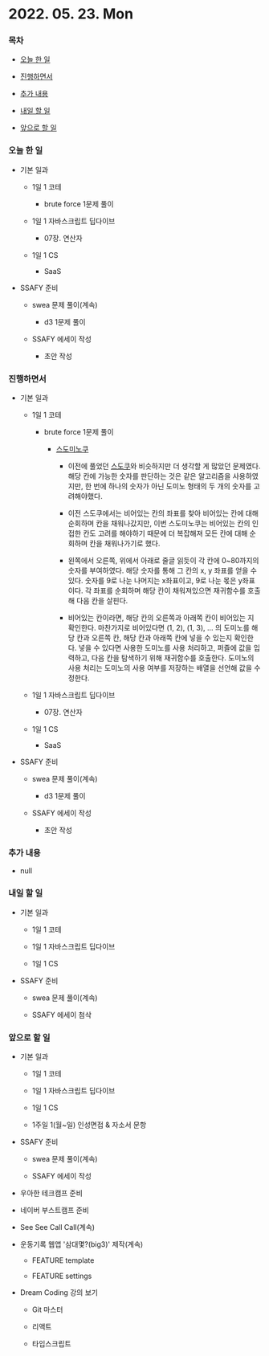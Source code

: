 # 2022. 05. 23. Mon

### 목차

- [오늘 한 일](#오늘-한-일)

- [진행하면서](#진행하면서)

- [추가 내용](#추가-내용)

- [내일 할 일](#내일-할-일)

- [앞으로 할 일](#앞으로-할-일)

### 오늘 한 일

- 기본 일과

  - 1일 1 코테

    - brute force 1문제 풀이

  - 1일 1 자바스크립트 딥다이브

    - 07장. 연산자

  - 1일 1 CS

    - SaaS

- SSAFY 준비

  - swea 문제 풀이(계속)

    - d3 1문제 풀이

  - SSAFY 에세이 작성

    - 초안 작성

### 진행하면서

- 기본 일과

  - 1일 1 코테

    - brute force 1문제 풀이

      - [스도미노쿠](https://www.acmicpc.net/problem/4574)

        - 이전에 풀었던 [스도쿠](https://www.acmicpc.net/problem/2580)와 비슷하지만 더 생각할 게 많았던 문제였다. 해당 칸에 가능한 숫자를 판단하는 것은 같은 알고리즘을 사용하였지만, 한 번에 하나의 숫자가 아닌 도미노 형태의 두 개의 숫자를 고려해야했다.

        - 이전 스도쿠에서는 비어있는 칸의 좌표를 찾아 비어있는 칸에 대해 순회하며 칸을 채워나갔지만, 이번 스도미노쿠는 비어있는 칸의 인접한 칸도 고려를 해야하기 때문에 더 복잡해져 모든 칸에 대해 순회하며 칸을 채워나가기로 했다.

        - 왼쪽에서 오른쪽, 위에서 아래로 줄글 읽듯이 각 칸에 0~80까지의 숫자를 부여하였다. 해당 숫자를 통해 그 칸의 x, y 좌표를 얻을 수 있다. 숫자를 9로 나눈 나머지는 x좌표이고, 9로 나눈 몫은 y좌표이다. 각 좌표를 순회하며 해당 칸이 채워져있으면 재귀함수를 호출해 다음 칸을 살핀다.

        - 비어있는 칸이라면, 해당 칸의 오른쪽과 아래쪽 칸이 비어있는 지 확인한다. 마찬가지로 비어있다면 (1, 2), (1, 3), ... 의 도미노를 해당 칸과 오른쪽 칸, 해당 칸과 아래쪽 칸에 넣을 수 있는지 확인한다. 넣을 수 있다면 사용한 도미노를 사용 처리하고, 퍼즐에 값을 입력하고, 다음 칸을 탐색하기 위해 재귀함수를 호출한다. 도미노의 사용 처리는 도미노의 사용 여부를 저장하는 배열을 선언해 값을 수정한다.

  - 1일 1 자바스크립트 딥다이브

    - 07장. 연산자

  - 1일 1 CS

    - SaaS

- SSAFY 준비

  - swea 문제 풀이(계속)

    - d3 1문제 풀이

  - SSAFY 에세이 작성

    - 초안 작성

### 추가 내용

- null

### 내일 할 일

- 기본 일과

  - 1일 1 코테

  - 1일 1 자바스크립트 딥다이브

  - 1일 1 CS

- SSAFY 준비

  - swea 문제 풀이(계속)

  - SSAFY 에세이 첨삭

### 앞으로 할 일

- 기본 일과

  - 1일 1 코테

  - 1일 1 자바스크립트 딥다이브

  - 1일 1 CS

  - 1주일 1(월~일) 인성면접 & 자소서 문항

- SSAFY 준비

  - swea 문제 풀이(계속)

  - SSAFY 에세이 작성

- 우아한 테크캠프 준비

- 네이버 부스트캠프 준비

- See See Call Call(계속)

- 운동기록 웹앱 '삼대몇?(big3)' 제작(계속)

  - FEATURE template

  - FEATURE settings

- Dream Coding 강의 보기

  - Git 마스터

  - 리액트

  - 타입스크립트

<br><br>
